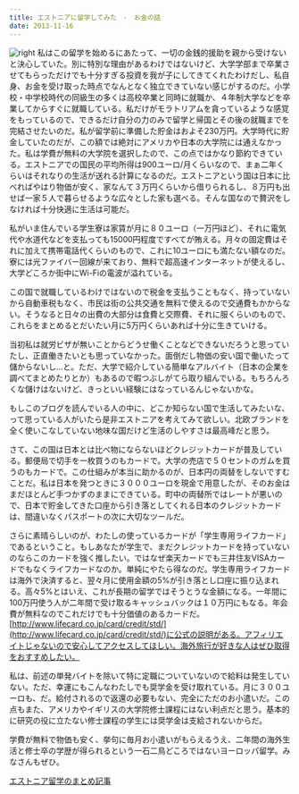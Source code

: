 ```yaml
---
title: エストニアに留学してみた　-　お金の話
date: 2013-11-16
---
```


![right](https://photos.xar.sh/11732815235_2355fce3d7.jpg "VISAばっかりになってしまった")
私はこの留学を始めるにあたって、一切の金銭的援助を親から受けないと決心していた。別に特別な理由があるわけではないけど、大学学部まで卒業させてもらっただけでも十分すぎる投資を我が子にしてきてくれたわけだし、私自身、お金を受け取った時点でなんとなく独立できていない感じがするのだ。小学校・中学校時代の同級生の多くは高校卒業と同時に就職か、４年制大学などを卒業してからすぐに就職している。私だけがモラトリアムを貪っているような感覚をもっているので、できるだけ自分の力のみで留学と帰国とその後の就職までを完結させたいのだ。私が留学前に準備した貯金はおよそ230万円。大学時代に貯金していたのだが、この額では絶対にアメリカや日本の大学院には通えなかった。私は学費が無料の大学院を選択したので、この点ではかなり節約できている。エストニアでの国民の平均所得は900ユーロ/月くらいなので、まぁ二年くらいはそれなりの生活が送れる計算になるのだ。エストニアという国は日本に比べればやはり物価が安く、家なんて３万円くらいから借りられるし、８万円も出せば一家５人で暮らせるような広々とした家も選べる。そんな国なので贅沢をしなければ十分快適に生活は可能だ。

私がいま住んでいる学生寮は家賃が月に８０ユーロ（一万円ほど）、それに電気代や水道代などを支払っても15000円程度ですべてが賄える。月々の固定費はそれに加えて携帯電話代くらいのもので、これに10ユーロにも満たない額なのだ。寮には光ファイバー回線が来ており、無料で超高速インターネットが使えるし、大学どころか街中にWi-Fiの電波が溢れている。

この国で就職しているわけではないので税金を支払うこともなく、持っていないから自動車税もなく、市民は街の公共交通を無料で使えるので交通費もかからない。そうなると日々の出費の大部分は食費と交際費、それに服くらいのもので、これらをまとめるとだいたい月に5万円くらいあれば十分に生きていける。

当初私は就労ビザが無いことからどうせ働くことなどできないだろうと思っていたし、正直働きたいとも思っていなかった。面倒だし物価の安い国で働いたって儲からないし…と。ただ、大学で紹介している簡単なアルバイト（日本の企業を調べてまとめたりとか）もあるので暇つぶしがてら取り組んでいる。もちろんろくな儲けはないけど、きっといい経験にはなっているんじゃないかな。

もしこのブログを読んでいる人の中に、どこか知らない国で生活してみたいな、って思っている人がいたら是非エストニアを考えてみて欲しい。北欧ブランドを全く使いこなしていない地味な国だけど生活のしやすさは最高峰だと思う。


さて、この国は日本とは比べ物にならないほどクレジットカードが普及している。郵便局で切手を一枚買うのもカードで。大学の売店で５０セントのガムを買うのもカードで。この仕組みが本当に助かるのが、日本円の両替をしないですむことだ。私は日本を発つときに３０００ユーロを現金で用意したが、そのお金はまだほとんど手つかずのままにできている。町中の両替所ではレートが悪いので、日本で貯金してきた口座から引き落としてくれる日本のクレジットカードは、間違いなくパスポートの次に大切なツールだ。

さらに素晴らしいのが、わたしの使っているカードが「学生専用ライフカード」であるということ。もしあなたが学生で、まだクレジットカードを持っていないのならこのカードを強く推したい。ではなぜ楽天カードでも三井住友VISAカードでもなくライフカードなのか。単純にやたら得なのだ。学生専用ライフカードは海外で決済すると、翌々月に使用金額の5%が引き落とし口座に振り込まれる。高々5%とはいえ、これが長期の留学ではそうとうな金額になる。一年間に100万円使う人が二年間で受け取るキャッシュバックは１０万円にもなる。年会費が無料なのでこれだけでも十分価値のあるカードだ。
[http://www.lifecard.co.jp/card/credit/std/](http://www.lifecard.co.jp/card/credit/std/)に公式の説明がある。アフィリエイトじゃないので安心してアクセスしてほしい。海外旅行が好きな人はぜひ取得をおすすめしたい。

私は、前述の単発バイトを除いて特に定職についていないので給料は発生していない。ただ、幸運にもこんなわたしでも奨学金を受け取れている。月に３００ユーロも、だ。給付されるので返還の必要もない、完全にただのお小遣いだ。この点もまた、アメリカやイギリスの大学院修士課程にはない利点だと思う。基本的に研究の役に立たない修士課程の学生には奨学金は支給されないからだ。

学費が無料で物価も安く、挙句に毎月お小遣いがもらえるうえ、二年間の海外生活と修士卒の学歴が得られるという一石二鳥どころではないヨーロッパ留学。みなさんもぜひ。

[エストニア留学のまとめ記事](/post/1412315684)
